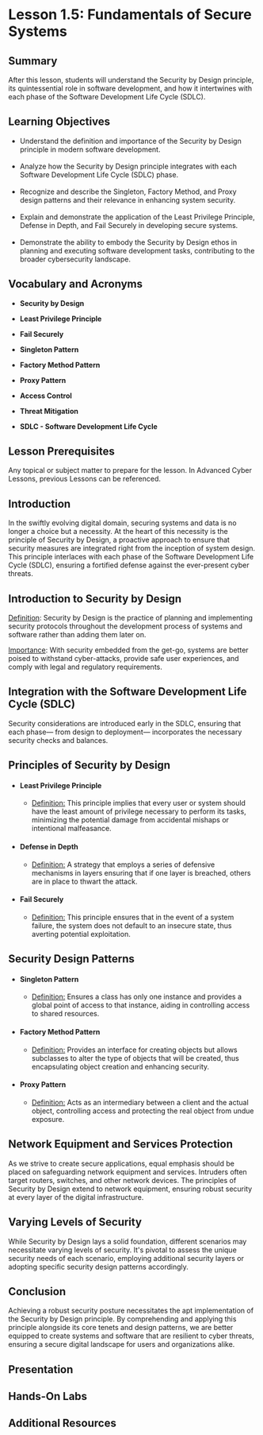 <h1> Lesson 1.5: Fundamentals of Secure Systems  </h1>
<h2> Summary</h2>

<p1>After this lesson, students will understand the Security by Design principle, its quintessential role in software development, and how it intertwines with each phase of the Software Development Life Cycle (SDLC).</p1>
<br>

<h2>Learning Objectives</h2>
<ul>
<li>Understand the definition and importance of the Security by Design principle in modern software development.</li>
  <br>
<li>Analyze how the Security by Design principle integrates with each Software Development Life Cycle (SDLC) phase.</li><br>
  
<li>Recognize and describe the Singleton, Factory Method, and Proxy design patterns and their relevance in enhancing system security.</li><br>

<li>Explain and demonstrate the application of the Least Privilege Principle, Defense in Depth, and Fail Securely in developing secure systems.</li><br>

<li>Demonstrate the ability to embody the Security by Design ethos in planning and executing software development tasks, contributing to the broader cybersecurity landscape.</li>

</ul>

<h2>Vocabulary and Acronyms</h2>

<ul>
<li>

  **Security by Design**</li>
  
<li>

**Least Privilege Principle**</li>
  
<li>
  
**Fail Securely**</li>

<li>
  
**Singleton Pattern**</li>

<li>
  
**Factory Method Pattern**</li>

<li>
  
**Proxy Pattern**</li>

<li>
  
**Access Control**</li>

<li>
  
**Threat Mitigation**</li>

<li>
  
**SDLC - Software Development Life Cycle**</li>

</ul>



<h2>Lesson Prerequisites</h2>
<p1>Any topical or subject matter to prepare for the lesson. In Advanced Cyber Lessons, previous Lessons can be referenced. </p1>
<br>


<h2>Introduction</h2>

In the swiftly evolving digital domain, securing systems and data is no longer a choice but a necessity. At the heart of this necessity is the principle of Security by Design, a proactive approach to ensure that security measures are integrated right from the inception of system design. This principle interlaces with each phase of the Software Development Life Cycle (SDLC), ensuring a fortified defense against the ever-present cyber threats.


 <h2>Introduction to Security by Design</h2>

 <ins>Definition</ins>: Security by Design is the practice of planning and implementing security protocols throughout the development process of systems and software rather than adding them later on.

 <ins>Importance</ins>: With security embedded from the get-go, systems are better poised to withstand cyber-attacks, provide safe user experiences, and comply with legal and regulatory requirements.

<h2>Integration with the Software Development Life Cycle (SDLC)</h2>
<p1>Security considerations are introduced early in the SDLC, ensuring that each phase— from design to deployment— incorporates the necessary security checks and balances.
</p1>

<h2>Principles of Security by Design</h2>
<ul>
	<li><h4>Least Privilege Principle</li></h4>
	<ul><li><ins>Definition:</ins> This principle implies that every user or system should have the least amount of privilege necessary to perform its tasks, minimizing the potential damage from accidental mishaps or intentional malfeasance.
		
</li></ul>
	<li><h4>Defense in Depth</li></h4>
 <ul><li><ins>Definition:</ins> A strategy that employs a series of defensive mechanisms in layers ensuring that if one layer is breached, others are in place to thwart the attack.
		
</li></ul>
	<li><h4>Fail Securely</li></h4>
 <ul><li><ins>Definition:</ins> This principle ensures that in the event of a system failure, the system does not default to an insecure state, thus averting potential exploitation.
		
</li></ul>
</ul>

<h2>Security Design Patterns</h2>
<ul>
	<li><h4>Singleton Pattern</li></h4>

 <ul><li><ins>Definition:</ins> Ensures a class has only one instance and provides a global point of access to that instance, aiding in controlling access to shared resources. </li></ul>
	<li><h4>Factory Method Pattern</li></h4>
 <ul><li><ins>Definition:</ins> Provides an interface for creating objects but allows subclasses to alter the type of objects that will be created, thus encapsulating object creation and enhancing security. </li></ul>
	<li><h4>Proxy Pattern</li></h4>
 <ul><li><ins>Definition:</ins> Acts as an intermediary between a client and the actual object, controlling access and protecting the real object from undue exposure. </li></ul>
</ul>


<h2>Network Equipment and Services Protection</h2>
As we strive to create secure applications, equal emphasis should be placed on safeguarding network equipment and services. Intruders often target routers, switches, and other network devices. The principles of Security by Design extend to network equipment, ensuring robust security at every layer of the digital infrastructure.
<h2>Varying Levels of Security</h2>
While Security by Design lays a solid foundation, different scenarios may necessitate varying levels of security. It's pivotal to assess the unique security needs of each scenario, employing additional security layers or adopting specific security design patterns accordingly.

<h2>Conclusion</h2>
Achieving a robust security posture necessitates the apt implementation of the Security by Design principle. By comprehending and applying this principle alongside its core tenets and design patterns, we are better equipped to create systems and software that are resilient to cyber threats, ensuring a secure digital landscape for users and organizations alike.




<h2> Presentation</h2>




<h2> Hands-On Labs</h2>


<h2> Additional Resources</h2>
